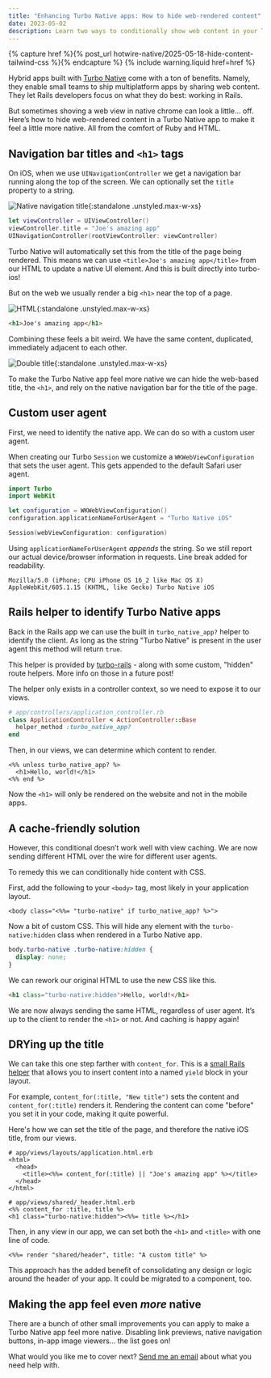 ```yaml
---
title: "Enhancing Turbo Native apps: How to hide web-rendered content"
date: 2023-05-02
description: Learn two ways to conditionally show web content in your Turbo Native app. One quick and dirty and one cache-friendly.
---
```


{% capture href %}{% post_url hotwire-native/2025-05-18-hide-content-tailwind-css %}{% endcapture %}
{% include warning.liquid href=href %}

Hybrid apps built with [Turbo Native](<%= url_for "_posts/2021-05-14-turbo-ios.md" %>) come with a ton of benefits. Namely, they enable small teams to ship multiplatform apps by sharing web content. They let Rails developers focus on what they do best: working in Rails.

But sometimes shoving a web view in native chrome can look a little… off. Here’s how to hide web-rendered content in a Turbo Native app to make it feel a little more native. All from the comfort of Ruby and HTML.

## Navigation bar titles and `<h1>` tags

On iOS, when we use `UINavigationController` we get a navigation bar running along the top of the screen. We can optionally set the `title` property to a string.

![Native navigation title](/assets/images/hide-web-rendered-content-on-turbo-native-apps/native-title.png){:standalone .unstyled.max-w-xs}

```swift
let viewController = UIViewController()
viewController.title = "Joe's amazing app"
UINavigationController(rootViewController: viewController)
```

Turbo Native will automatically set this from the title of the page being rendered. This means we can use `<title>Joe's amazing app</title>` from our HTML to update a native UI element. And this is built directly into turbo-ios!

But on the web we usually render a big `<h1>` near the top of a page.

![HTML <h1>](/assets/images/hide-web-rendered-content-on-turbo-native-apps/html-title.png){:standalone .unstyled.max-w-xs}

```html
<h1>Joe's amazing app</h1>
```

Combining these feels a bit weird. We have the same content, duplicated, immediately adjacent to each other.

![Double title](/assets/images/hide-web-rendered-content-on-turbo-native-apps/double-title.png){:standalone .unstyled.max-w-xs}

To make the Turbo Native app feel more native we can hide the web-based title, the `<h1>`, and rely on the native navigation bar for the title of the page.

## Custom user agent

First, we need to identify the native app. We can do so with a custom user agent.

When creating our Turbo `Session` we customize a `WKWebViewConfiguration` that sets the user agent. This gets appended to the default Safari user agent.

```swift
import Turbo
import WebKit

let configuration = WKWebViewConfiguration()
configuration.applicationNameForUserAgent = "Turbo Native iOS"

Session(webViewConfiguration: configuration)
```

Using `applicationNameForUserAgent` _appends_ the string. So we still report our actual device/browser information in requests. Line break added for readability.

```
Mozilla/5.0 (iPhone; CPU iPhone OS 16_2 like Mac OS X)
AppleWebKit/605.1.15 (KHTML, like Gecko) Turbo Native iOS
```

## Rails helper to identify Turbo Native apps

Back in the Rails app we can use the built in `turbo_native_app?` helper to identify the client. As long as the string "Turbo Native" is present in the user agent this method will return `true`.

This helper is provided by [turbo-rails](https://github.com/hotwired/turbo-rails/blob/main/app/controllers/turbo/native/navigation.rb#L8-L10) - along with some custom, "hidden" route helpers. More info on those in a future post!

The helper only exists in a controller context, so we need to expose it to our views.

```ruby
# app/controllers/application_controller.rb
class ApplicationController < ActionController::Base
  helper_method :turbo_native_app?
end
```

Then, in our views, we can determine which content to render.

```erb
<%% unless turbo_native_app? %>
  <h1>Hello, world!</h1>
<%% end %>
```

Now the `<h1>` will only be rendered on the website and not in the mobile apps.

## A cache-friendly solution

However, this conditional doesn’t work well with view caching. We are now sending different HTML over the wire for different user agents.

To remedy this we can conditionally hide content with CSS.

First, add the following to your `<body>` tag, most likely in your application layout.

```erb
<body class="<%%= "turbo-native" if turbo_native_app? %>">
```

Now a bit of custom CSS. This will hide any element with the `turbo-native:hidden` class when rendered in a Turbo Native app.

```css
body.turbo-native .turbo-native:hidden {
  display: none;
}
```

We can rework our original HTML to use the new CSS like this.

```html
<h1 class="turbo-native:hidden">Hello, world!</h1>
```

We are now always sending the same HTML, regardless of user agent. It’s up to the client to render the `<h1>` or not. And caching is happy again!

## DRYing up the title

We can take this one step farther with `content_for`. This is a [small Rails helper](https://guides.rubyonrails.org/layouts_and_rendering.html#using-the-content-for-method) that allows you to insert content into a named `yield` block in your layout.

For example, `content_for(:title, "New title")` sets the content and `content_for(:title)` renders it. Rendering the content can come "before" you set it in your code, making it quite powerful.

Here's how we can set the title of the page, and therefore the native iOS title, from our views.

```erb
# app/views/layouts/application.html.erb
<html>
  <head>
    <title><%%= content_for(:title) || "Joe's amazing app" %></title>
  </head>
</html>

# app/views/shared/_header.html.erb
<%% content_for :title, title %>
<h1 class="turbo-native:hidden"><%%= title %></h1>
```

Then, in any view in our app, we can set both the `<h1>` and `<title>` with one line of code.

```erb
<%%= render "shared/header", title: "A custom title" %>
```

This approach has the added benefit of consolidating any design or logic around the header of your app. It could be migrated to a component, too.

## Making the app feel even _more_ native

There are a bunch of other small improvements you can apply to make a Turbo Native app feel more native. Disabling link previews, native navigation buttons, in-app image viewers… the list goes on!

What would you like me to cover next? [Send me an email](mailto:joe@masilotti.com) about what you need help with.
